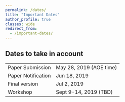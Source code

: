 ```yaml
---
permalink: /dates/
title: "Important Dates"
author_profile: true
classes: wide
redirect_from: 
  - /important-dates/
---
```



## Dates to take in account

|                      |                         |
| -------------------- | ----------------------- |
| Paper Submission     | May 28, 2019 (AOE time) |
| Paper Notification   | Jun 18, 2019            |
| Final version        | Jul  2, 2019            |
| Workshop             | Sept 9-14, 2019 (TBD)   |
